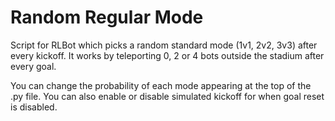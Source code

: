 # Random Regular Mode 
Script for RLBot which picks a random standard mode (1v1, 2v2, 3v3) after every kickoff.
It works by teleporting 0, 2 or 4 bots outside the stadium after every goal.

You can change the probability of each mode appearing at the top of the .py file.
You can also enable or disable simulated kickoff for when goal reset is disabled.
